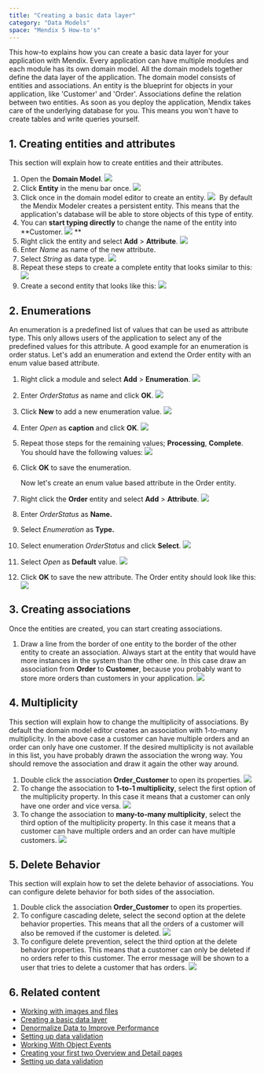 ```yaml
---
title: "Creating a basic data layer"
category: "Data Models"
space: "Mendix 5 How-to's"
---
```


This how-to explains how you can create a basic data layer for your application with Mendix. Every application can have multiple modules and each module has its own domain model. All the domain models together define the data layer of the application. The domain model consists of entities and associations. An entity is the blueprint for objects in your application, like 'Customer' and 'Order'. Associations define the relation between two entities. As soon as you deploy the application, Mendix takes care of the underlying database for you. This means you won't have to create tables and write queries yourself.

## 1\. Creating entities and attributes

This section will explain how to create entities and their attributes.

1.  Open the **Domain Model**.
    ![](attachments/2949123/16842753.png)
2.  Click **Entity** in the menu bar once.
    ![](attachments/2949123/16842754.png) 
3.  Click once in the domain model editor to create an entity.
    ![](attachments/2949123/16842755.png) 
    By default the Mendix Modeler creates a persistent entity. This means that the application's database will be able to store objects of this type of entity.
4.  You can **start typing directly** to change the name of the entity into **Customer.
    ![](attachments/2949123/16842756.png) **
5.  Right click the entity and select **Add** > **Attribute**.
    ![](attachments/2949123/16842757.png)
6.  Enter _Name_ as name of the new attribute.
7.  Select _String_ as data type.
    ![](attachments/2949123/16842759.png)
8.  Repeat these steps to create a complete entity that looks similar to this:
    ![](attachments/2949123/16842760.png)
9.  Create a second entity that looks like this:
    ![](attachments/2949123/16842761.png)

## 2\. Enumerations

An enumeration is a predefined list of values that can be used as attribute type. This only allows users of the application to select any of the predefined values for this attribute. A good example for an enumeration is order status. Let's add an enumeration and extend the Order entity with an enum value based attribute.

1.  Right click a module and select **Add** > **Enumeration**.
    ![](attachments/2949123/16842763.png)
2.  Enter _OrderStatus_ as name and click **OK**.
    ![](attachments/2949123/8946638.png)
3.  Click **New** to add a new enumeration value.
    ![](attachments/2949123/16842764.png)
4.  Enter _Open_ as **caption** and click **OK**.
    ![](attachments/2949123/16842765.png)
5.  Repeat those steps for the remaining values; **Processing**, **Complete**. You should have the following values:
    ![](attachments/2949123/16842766.png)
6.  Click **OK** to save the enumeration.

    Now let's create an enum value based attribute in the Order entity.
7.  Right click the **Order** entity and select **Add** > **Attribute**.
    ![](attachments/2949123/16842767.png)
8.  Enter _OrderStatus_ as **Name.**
9.  Select _Enumeration_ as **Type.**
10.  Select enumeration _OrderStatus_ and click **Select**.
    ![](attachments/2949123/16842768.png)
11.  Select _Open_ as **Default** value.
    ![](attachments/2949123/8946644.png)
12.  Click **OK** to save the new attribute. The Order entity should look like this:
    ![](attachments/2949123/16842769.png)

## 3\. Creating associations

Once the entities are created, you can start creating associations.

1.  Draw a line from the border of one entity to the border of the other entity to create an association. Always start at the entity that would have more instances in the system than the other one. In this case draw an association from **Order** to **Customer**, because you probably want to store more orders than customers in your application.
    ![](attachments/2949123/16842770.png)

## 4\. Multiplicity

This section will explain how to change the multiplicity of associations. By default the domain model editor creates an association with 1-to-many multiplicity. In the above case a customer can have multiple orders and an order can only have one customer. If the desired multiplicity is not available in this list, you have probably drawn the association the wrong way. You should remove the association and draw it again the other way around.

1.  Double click the association **Order_Customer** to open its properties.
    ![](attachments/2949123/16842771.png)
2.  To change the association to **1-to-1 multiplicity**, select the first option of the multiplicity property. In this case it means that a customer can only have one order and vice versa.
    ![](attachments/2949123/3080431.png)
3.  To change the association to **many-to-many multiplicity**, select the third option of the multiplicity property. In this case it means that a customer can have multiple orders and an order can have multiple customers.
    ![](attachments/2949123/3080432.png)

## 5\. Delete Behavior

This section will explain how to set the delete behavior of associations. You can configure delete behavior for both sides of the association.

1.  Double click the association **Order_Customer** to open its properties.
2.  To configure cascading delete, select the second option at the delete behavior properties. This means that all the orders of a customer will also be removed if the customer is deleted.
    ![](attachments/2949123/3080442.png)
3.  To configure delete prevention, select the third option at the delete behavior properties. This means that a customer can only be deleted if no orders refer to this customer. The error message will be shown to a user that tries to delete a customer that has orders.
    ![](attachments/2949123/3080444.png)

## 6\. Related content

*   [Working with images and files](/howto50/working-with-images-and-files)
*   [Creating a basic data layer](/howto50/creating-a-basic-data-layer)
*   [Denormalize Data to Improve Performance](/howto50/denormalize-data-to-improve-performance)
*   [Setting up data validation](/howto50/setting-up-data-validation)
*   [Working With Object Events](/howto50/working-with-object-events)
*   [Creating your first two Overview and Detail pages](/howto50/creating-your-first-two-overview-and-detail-pages)
*   [Setting up data validation](/howto50/setting-up-data-validation)
